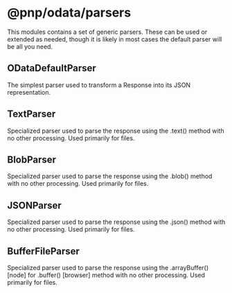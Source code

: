 # @pnp/odata/parsers

This modules contains a set of generic parsers. These can be used or extended as needed, though it is likely in most cases the default parser will be all you need.

## ODataDefaultParser

The simplest parser used to transform a Response into its JSON representation.

## TextParser

Specialized parser used to parse the response using the .text() method with no other processing. Used primarily for files.

## BlobParser

Specialized parser used to parse the response using the .blob() method with no other processing. Used primarily for files.

## JSONParser

Specialized parser used to parse the response using the .json() method with no other processing. Used primarily for files. 

## BufferFileParser

Specialized parser used to parse the response using the .arrayBuffer() [node] for .buffer() [browser] method with no other processing. Used primarily for files. 
